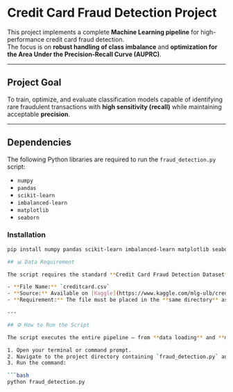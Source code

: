 # Credit Card Fraud Detection Project

This project implements a complete **Machine Learning pipeline** for high-performance credit card fraud detection.  
The focus is on **robust handling of class imbalance** and **optimization for the Area Under the Precision-Recall Curve (AUPRC)**.

---

## Project Goal

To train, optimize, and evaluate classification models capable of identifying rare fraudulent transactions with **high sensitivity (recall)** while maintaining acceptable **precision**.

---

## Dependencies

The following Python libraries are required to run the `fraud_detection.py` script:

- `numpy`  
- `pandas`  
- `scikit-learn`  
- `imbalanced-learn`  
- `matplotlib`  
- `seaborn`

### Installation

```bash
pip install numpy pandas scikit-learn imbalanced-learn matplotlib seaborn

## 📊 Data Requirement

The script requires the standard **Credit Card Fraud Detection Dataset**.

- **File Name:** `creditcard.csv`  
- **Source:** Available on [Kaggle](https://www.kaggle.com/mlg-ulb/creditcardfraud)  
- **Requirement:** The file must be placed in the **same directory** as the `fraud_detection.py` script for successful execution.

---

## ⚙️ How to Run the Script

The script executes the entire pipeline — from **data loading** and **model training** to **optimization** and **report generation** — automatically.

1. Open your terminal or command prompt.  
2. Navigate to the project directory containing `fraud_detection.py` and `creditcard.csv`.  
3. Run the command:

```bash
python fraud_detection.py



